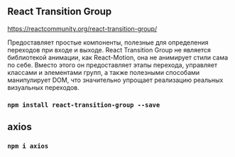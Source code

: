 ## React Transition Group

https://reactcommunity.org/react-transition-group/

Предоставляет простые компоненты, полезные для определения переходов при входе и выходе. React Transition Group не является библиотекой анимации, как React-Motion, она не анимирует стили сама по себе. Вместо этого он предоставляет этапы перехода, управляет классами и элементами групп, а также полезными способами манипулирует DOM, что значительно упрощает реализацию реальных визуальных переходов.

### `npm install react-transition-group --save`

## axios

### `npm i axios`
